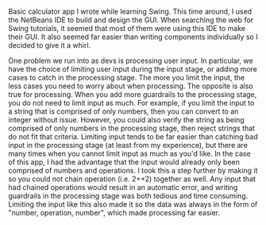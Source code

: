 Basic calculator app I wrote while learning Swing. This time around, I used the NetBeans IDE to build and design the GUI. When searching the web for Swing tutorials, it seemed that most of them were using this IDE to make their GUI. It also seemed far easier than writing
components individually so I decided to give it a whirl. 

One problem we run into as devs is processing user input. In particular, we have the choice of limiting user input during the input stage, or adding more cases to catch in the processing stage. The more you limit the input, the less cases you need to worry about when
processing. The opposite is also true for processing. When you add more guardrails to the processing stage, you do not need to limit input as much. For example, if you limit the input to a string that is comprised of only numbers, then you can convert to an integer without
issue. However, you could also verify the string as being comprised of only numbers in the processing stage, then reject strings that do not fit that criteria. Limiting input tends to be far easier than catching bad input in the processing stage (at least from my experience),
but there are many times when you cannot limit input as much as you'd like. In the case of this app, I had the advantage that the input would already only been comprised of numbers and operations. I took this a step further by making it so you could not chain operation 
(i.e. 2++2) together as well. Any input that had chained operations would result in an automatic error, and writing guardrails in the processing stage was both tedious and time consuming. Limiting the input like this also made it so the data was always in the form of 
"number, operation, number", which made processing far easier. 
